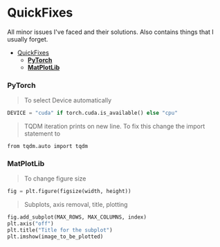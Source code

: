 # QuickFixes

All minor issues I've faced and their solutions. Also contains things that I usually forget.

- [QuickFixes](#quickfixes)
    - [**PyTorch**](#pytorch)
    - [**MatPlotLib**](#matplotlib)

### **PyTorch**

> To select Device automatically

```python
DEVICE = "cuda" if torch.cuda.is_available() else "cpu"
```

> TQDM iteration prints on new line. To fix this change the import statement to

```
from tqdm.auto import tqdm
```

### **MatPlotLib**

> To change figure size

```python
fig = plt.figure(figsize(width, height))
```

> Subplots, axis removal, title, plotting

```python
fig.add_subplot(MAX_ROWS, MAX_COLUMNS, index)
plt.axis("off")
plt.title("Title for the subplot")
plt.imshow(image_to_be_plotted)
```
